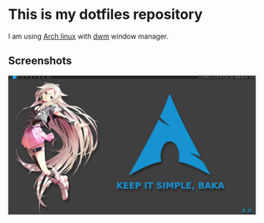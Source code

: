 # This is my dotfiles repository

I am using [Arch linux](https://www.archlinux.org/) with [dwm](https://dwm.suckless.org/) window manager.

## Screenshots

![clear](clear.png)
